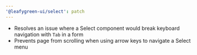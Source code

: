 ```yaml
---
'@leafygreen-ui/select': patch
---
```


- Resolves an issue where a Select component would break keyboard navigation with `Tab` in a form
- Prevents page from scrolling when using arrow keys to navigate a Select menu
